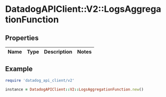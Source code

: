 # DatadogAPIClient::V2::LogsAggregationFunction

## Properties

| Name | Type | Description | Notes |
| ---- | ---- | ----------- | ----- |

## Example

```ruby
require 'datadog_api_client/v2'

instance = DatadogAPIClient::V2::LogsAggregationFunction.new()
```

